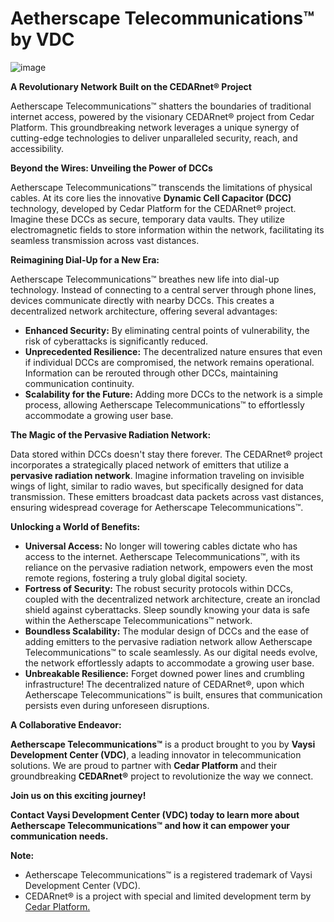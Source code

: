 # Aetherscape Telecommunications™ by VDC

![image](https://github.com/VaysiDevelopmentCenter/AetherscapeTelecommunications/assets/151166631/1c9780a5-9315-4cd2-b953-73c40e9974dc)


**A Revolutionary Network Built on the CEDARnet® Project**

Aetherscape Telecommunications™ shatters the boundaries of traditional internet access, powered by the visionary CEDARnet® project from Cedar Platform. This groundbreaking network leverages a unique synergy of cutting-edge technologies to deliver unparalleled security, reach, and accessibility.

**Beyond the Wires: Unveiling the Power of DCCs**

Aetherscape Telecommunications™ transcends the limitations of physical cables.  At its core lies the innovative **Dynamic Cell Capacitor (DCC)** technology, developed by Cedar Platform for the CEDARnet® project.  Imagine these DCCs as secure, temporary data vaults. They utilize electromagnetic fields to store information within the network, facilitating its seamless transmission across vast distances. 

**Reimagining Dial-Up for a New Era:**

Aetherscape Telecommunications™ breathes new life into dial-up technology.  Instead of connecting to a central server through phone lines, devices communicate directly with nearby DCCs. This creates a decentralized network architecture, offering several advantages:

* **Enhanced Security:** By eliminating central points of vulnerability, the risk of cyberattacks is significantly reduced.
* **Unprecedented Resilience:** The decentralized nature ensures that even if individual DCCs are compromised, the network remains operational. Information can be rerouted through other DCCs, maintaining communication continuity.
* **Scalability for the Future:**  Adding more DCCs to the network is a simple process, allowing Aetherscape Telecommunications™ to effortlessly accommodate a growing user base.

**The Magic of the Pervasive Radiation Network:**

Data stored within DCCs doesn't stay there forever.  The CEDARnet® project incorporates a strategically placed network of emitters that utilize a **pervasive radiation network**.  Imagine information traveling on invisible wings of light, similar to radio waves, but specifically designed for data transmission.  These emitters broadcast data packets across vast distances, ensuring widespread coverage for Aetherscape Telecommunications™.

**Unlocking a World of Benefits:**

* **Universal Access:** No longer will towering cables dictate who has access to the internet. Aetherscape Telecommunications™, with its reliance on the pervasive radiation network, empowers even the most remote regions, fostering a truly global digital society.
* **Fortress of Security:** The robust security protocols within DCCs, coupled with the decentralized network architecture, create an ironclad shield against cyberattacks. Sleep soundly knowing your data is safe within the Aetherscape Telecommunications™ network.
* **Boundless Scalability:**  The modular design of DCCs and the ease of adding emitters to the pervasive radiation network allow Aetherscape Telecommunications™ to scale seamlessly. As our digital needs evolve, the network effortlessly adapts to accommodate a growing user base.
* **Unbreakable Resilience:** Forget downed power lines and crumbling infrastructure! The decentralized nature of CEDARnet®, upon which Aetherscape Telecommunications™ is built, ensures that communication persists even during unforeseen disruptions. 

**A Collaborative Endeavor:**

**Aetherscape Telecommunications™** is a product brought to you by **Vaysi Development Center (VDC)**, a leading innovator in telecommunication solutions. We are proud to partner with **Cedar Platform** and their groundbreaking **CEDARnet®** project to revolutionize the way we connect.

**Join us on this exciting journey!**

**Contact Vaysi Development Center (VDC) today to learn more about Aetherscape Telecommunications™ and how it can empower your communication needs.**

**Note:**

* Aetherscape Telecommunications™ is a registered trademark of Vaysi Development Center (VDC).
* CEDARnet® is a project with special and limited development term by [Cedar Platform.](https://github.com/CedarPlatform)
